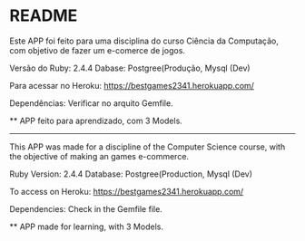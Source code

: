 # README

Este APP foi feito para uma disciplina do curso Ciência da Computação,
com objetivo de fazer um e-comerce de jogos. 

Versão do Ruby: 2.4.4
Dabase: Postgree(Produção, Mysql (Dev)

Para acessar no Heroku: https://bestgames2341.herokuapp.com/

Dependências: Verificar no arquito Gemfile.

** APP feito para aprendizado, com 3 Models. 

---------------------------------------------------------------------

This APP was made for a discipline of the Computer Science course,
with the objective of making an games e-commerce.

Ruby Version: 2.4.4
Database: Postgree(Production, Mysql (Dev)

To access on Heroku: https://bestgames2341.herokuapp.com/

Dependencies: Check in the Gemfile file.

** APP made for learning, with 3 Models. 
